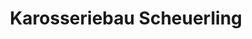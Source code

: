 ---
title: "Karosseriebau Scheuerling"
url: /usingen/karosseriebau-scheuerling/
shop: Autowerkstatt
---